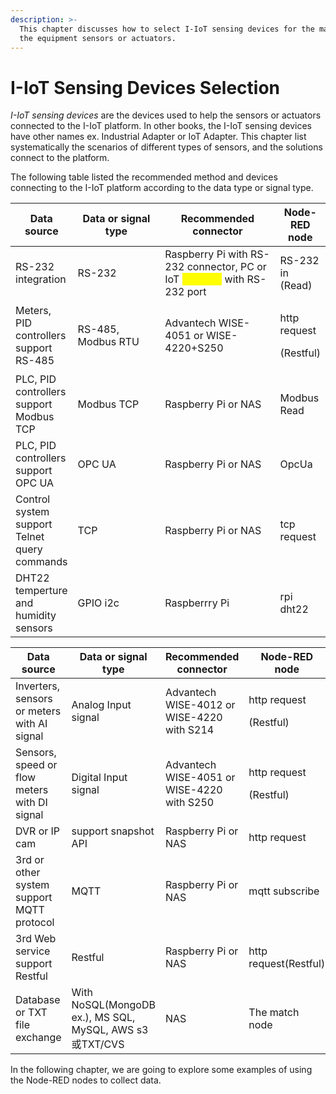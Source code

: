 ```yaml
---
description: >-
  This chapter discusses how to select I-IoT sensing devices for the machine or
  the equipment sensors or actuators.
---
```


# I-IoT Sensing Devices Selection

_I-IoT sensing devices_ are the devices used to help the sensors or actuators connected to the I-IoT platform. In other books, the I-IoT sensing devices have other names ex. Industrial Adapter or IoT Adapter. This chapter list systematically the scenarios of different types of sensors, and the solutions connect to the platform.

The following table listed the recommended method and devices connecting to the I-IoT platform according to the data type or signal type.&#x20;

<table><thead><tr><th>Data source</th><th width="177">Data or signal type</th><th width="212">Recommended connector</th><th>Node-RED node</th></tr></thead><tbody><tr><td>RS-232  integration</td><td>RS-232</td><td>Raspberry Pi with RS-232 connector, PC or IoT <mark style="color:yellow;">gateway</mark> with RS-232 port</td><td>RS-232 in (Read)</td></tr><tr><td>Meters, PID controllers support RS-485</td><td>RS-485,       Modbus RTU</td><td>Advantech WISE-4051 or WISE-4220+S250 </td><td><p>http request</p><p>(Restful)</p></td></tr><tr><td>PLC, PID controllers support Modbus TCP</td><td>Modbus TCP</td><td>Raspberry Pi or NAS</td><td>Modbus Read</td></tr><tr><td>PLC, PID controllers support OPC UA</td><td>OPC UA</td><td>Raspberry Pi or NAS</td><td>OpcUa</td></tr><tr><td>Control system support Telnet query commands</td><td>TCP</td><td>Raspberry Pi or NAS</td><td>tcp request</td></tr><tr><td>DHT22 temperture and humidity sensors</td><td>GPIO i2c</td><td>Raspberrry Pi</td><td>rpi dht22</td></tr></tbody></table>

<table><thead><tr><th width="158">Data source</th><th width="178.20433017591338">Data or signal type</th><th>Recommended connector</th><th>Node-RED node</th></tr></thead><tbody><tr><td>Inverters, sensors or meters with AI signal</td><td>Analog Input signal</td><td>Advantech WISE-4012 or WISE-4220 with S214</td><td><p>http request</p><p>(Restful)</p></td></tr><tr><td>Sensors, speed or flow meters with DI signal</td><td>Digital Input signal</td><td>Advantech WISE-4051 or WISE-4220 with S250</td><td><p>http request</p><p>(Restful)</p></td></tr><tr><td>DVR or         IP cam</td><td>support snapshot API</td><td>Raspberry Pi or NAS</td><td>http request</td></tr><tr><td>3rd or other system support MQTT protocol</td><td>MQTT</td><td>Raspberry Pi or NAS</td><td>mqtt subscribe</td></tr><tr><td>3rd Web service support Restful</td><td>Restful</td><td>Raspberry Pi or NAS</td><td>http request(Restful)</td></tr><tr><td>Database or TXT file exchange</td><td>With NoSQL(MongoDB ex.), MS SQL, MySQL, AWS s3或TXT/CVS</td><td>NAS</td><td>The match node</td></tr></tbody></table>

In the following chapter, we are going to explore some examples of using the Node-RED nodes to collect data.

